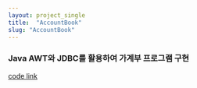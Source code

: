 ```yaml
---
layout: project_single
title:  "AccountBook"
slug: "AccountBook"
---
```

### Java AWT와 JDBC를 활용하여 가계부 프로그램 구현

[code link](https://github.com/byunginK/TIL/tree/master/JDBC/AccountBook)